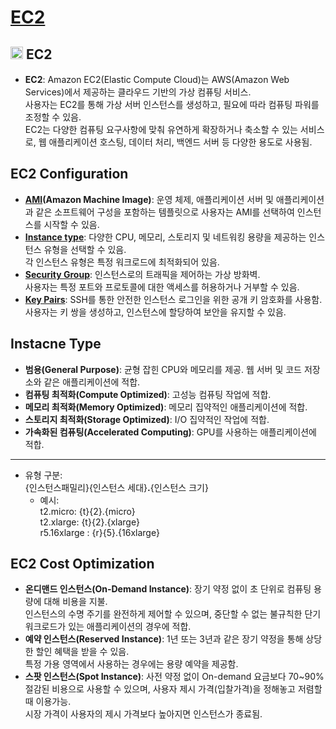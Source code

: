 # [EC2](https://docs.aws.amazon.com/ko_kr/AWSEC2/latest/UserGuide/concepts.html)

## <img src = "https://github.com/LeeWooJung/AWS-SAA-C03/assets/31682438/5bae276b-8ec8-4c28-af9f-e2f88c717580" width = "20" height = "20"> EC2

* **EC2**: Amazon EC2(Elastic Compute Cloud)는 AWS(Amazon Web Services)에서 제공하는 클라우드 기반의 가상 컴퓨팅 서비스.  
사용자는 EC2를 통해 가상 서버 인스턴스를 생성하고, 필요에 따라 컴퓨팅 파워를 조정할 수 있음.  
EC2는 다양한 컴퓨팅 요구사항에 맞춰 유연하게 확장하거나 축소할 수 있는 서비스로, 웹 애플리케이션 호스팅, 데이터 처리, 백엔드 서버 등 다양한 용도로 사용됨.

## EC2 Configuration

* **[AMI](https://docs.aws.amazon.com/ko_kr/AWSEC2/latest/UserGuide/AMIs.html)(Amazon Machine Image)**: 운영 체제, 애플리케이션 서버 및 애플리케이션과 같은 소프트웨어 구성을 포함하는 템플릿으로 사용자는 AMI를 선택하여 인스턴스를 시작할 수 있음.
* **[Instance type](https://aws.amazon.com/ko/ec2/instance-types/)**: 다양한 CPU, 메모리, 스토리지 및 네트워킹 용량을 제공하는 인스턴스 유형을 선택할 수 있음.  
각 인스턴스 유형은 특정 워크로드에 최적화되어 있음.
* **[Security Group](https://docs.aws.amazon.com/ko_kr/vpc/latest/userguide/vpc-security-groups.html)**: 인스턴스로의 트래픽을 제어하는 가상 방화벽.  
사용자는 특정 포트와 프로토콜에 대한 액세스를 허용하거나 거부할 수 있음.
* **[Key Pairs](https://docs.aws.amazon.com/ko_kr/AWSEC2/latest/UserGuide/ec2-key-pairs.html)**: SSH를 통한 안전한 인스턴스 로그인을 위한 공개 키 암호화를 사용함.  
사용자는 키 쌍을 생성하고, 인스턴스에 할당하여 보안을 유지할 수 있음.

## Instacne Type

* **범용(General Purpose)**: 균형 잡힌 CPU와 메모리를 제공. 웹 서버 및 코드 저장소와 같은 애플리케이션에 적합.
* **컴퓨팅 최적화(Compute Optimized)**: 고성능 컴퓨팅 작업에 적합.
* **메모리 최적화(Memory Optimized)**: 메모리 집약적인 애플리케이션에 적합.
* **스토리지 최적화(Storage Optimized)**: I/O 집약적인 작업에 적합.
* **가속화된 컴퓨팅(Accelerated Computing)**: GPU를 사용하는 애플리케이션에 적합.
-------------------------
* 유형 구분:  
{인스턴스패밀리}{인스턴스 세대}**.**{인스턴스 크기}
    * 예시:  
    t2.micro: {t}{2}.{micro}  
    t2.xlarge: {t}{2}.{xlarge}  
    r5.16xlarge : {r}{5}.{16xlarge}

## EC2 Cost Optimization

* **온디맨드 인스턴스(On-Demand Instance)**: 장기 약정 없이 초 단위로 컴퓨팅 용량에 대해 비용을 지불.  
인스턴스의 수명 주기를 완전하게 제어할 수 있으며, 중단할 수 없는 불규칙한 단기 워크로드가 있는 애플리케이션의 경우에 적합.
* **예약 인스턴스(Reserved Instance)**: 1년 또는 3년과 같은 장기 약정을 통해 상당한 할인 혜택을 받을 수 있음.  
특정 가용 영역에서 사용하는 경우에는 용량 예약을 제공함.
* **스팟 인스턴스(Spot Instance)**: 사전 약정 없이 On-demand 요금보다 70~90% 절감된 비용으로 사용할 수 있으며, 사용자 제시 가격(입찰가격)을 정해놓고 저렴할 때 이용가능.  
시장 가격이 사용자의 제시 가격보다 높아지면 인스턴스가 종료됨.
